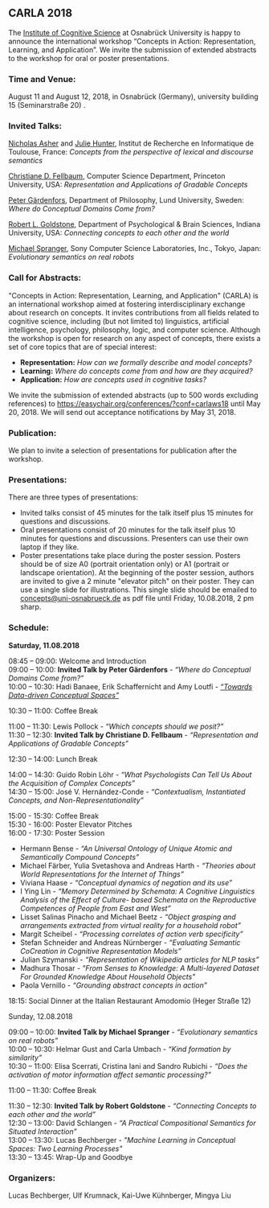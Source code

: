 ## CARLA 2018

The [Institute of Cognitive Science](https://cogsci.uni-osnabrueck.de/) at Osnabrück University is happy to announce the international workshop 
“Concepts in Action: Representation, Learning, and Application”. We invite the submission of extended abstracts to the workshop for oral or poster
presentations.

### Time and Venue:

August 11 and August 12, 2018, in Osnabrück (Germany), university building 15 (Seminarstraße 20) .

### Invited Talks:

[Nicholas Asher](https://www.irit.fr/~Nicholas.Asher/) and [Julie Hunter](http://www.juliejhunter.com/), Institut de Recherche en Informatique de
Toulouse, France: _Concepts from the perspective of lexical and discourse semantics_

[Christiane D. Fellbaum](https://www.cs.princeton.edu/~fellbaum/), Computer Science Department, Princeton University, USA: _Representation and
Applications of Gradable Concepts_

[Peter Gärdenfors](http://www.fil.lu.se/en/person/PeterGardenfors), Department of Philosophy, Lund University, Sweden: _Where do Conceptual Domains
Come from?_

[Robert L. Goldstone](http://psych.indiana.edu/faculty/rgoldsto.php), Department of Psychological & Brain Sciences, Indiana University, USA: 
_Connecting concepts to each other and the world_

[Michael Spranger](https://sites.google.com/view/michaelspranger/), Sony Computer Science Laboratories, Inc., Tokyo, Japan: _Evolutionary semantics on
real robots_

### Call for Abstracts:

"Concepts in Action: Representation, Learning, and Application" (CARLA) is an international workshop aimed at fostering interdisciplinary exchange about
research on concepts. It invites contributions from all fields related to cognitive science, including (but not limited to) linguistics, artificial 
intelligence, psychology, philosophy, logic, and computer science. Although the workshop is open for research on any aspect of concepts, there exists a 
set of core topics that are of special interest:
- **Representation:** _How can we formally describe and model concepts?_
- **Learning:** _Where do concepts come from and how are they acquired?_
- **Application:** _How are concepts used in cognitive tasks?_

We invite the submission of extended abstracts (up to 500 words excluding references) to https://easychair.org/conferences/?conf=carlaws18 until May 20,
2018. We will send out acceptance notifications by May 31, 2018.

### Publication:

We plan to invite a selection of presentations for publication after the workshop.

### Presentations:

There are three types of presentations:
- Invited talks consist of 45 minutes for the talk itself plus 15 minutes for questions and discussions.
- Oral presentations consist of 20 minutes for the talk itself plus 10 minutes for questions and discussions. Presenters can use their own laptop if 
they like.
- Poster presentations take place during the poster session. Posters should be of size A0 (portrait orientation only) or A1 (portrait or landscape
orientation). At the beginning of the poster session, authors are invited to give a 2 minute "elevator pitch" on their poster. They can use a single
slide for illustrations. This single slide should be emailed to [concepts@uni-osnabrueck.de](mailto:concepts@uni-osnabrueck.de) as pdf file until Friday, 10.08.2018, 2 pm sharp.

### Schedule:

**Saturday, 11.08.2018**

08:45 – 09:00: Welcome and Introduction  
09:00 – 10:00: **Invited Talk by Peter Gärdenfors** - _“Where do Conceptual Domains Come from?”_  
10:00 – 10:30: Hadi Banaee, Erik Schaffernicht and Amy Loutfi - [_“Towards Data-driven Conceptual Spaces”_](../files/carla_2018/Banaee.pdf)    

10:30 – 11:00: Coffee Break

11:00 – 11:30:  Lewis Pollock - _“Which concepts should we posit?”_  
11:30 – 12:30: **Invited Talk by Christiane D. Fellbaum** - _“Representation and Applications of Gradable Concepts”_  

12:30 – 14:00: Lunch Break

14:00 – 14:30: Guido Robin Löhr - _“What Psychologists Can Tell Us About the Acquisition of Complex Concepts”_  
14:30 – 15:00: José V. Hernández-Conde - _“Contextualism, Instantiated Concepts, and Non-Representationality”_  

15:00 - 15:30: Coffee Break  
15:30 - 16:00: Poster Elevator Pitches  
16:00 - 17:30: Poster Session  
- Hermann Bense - _“An Universal Ontology of Unique Atomic and Semantically Compound Concepts”_
- Michael Färber, Yulia Svetashova and Andreas Harth - _“Theories about World Representations for the Internet of Things”_
- Viviana Haase - _“Conceptual dynamics of negation and its use”_
- I Ying Lin - _“Memory Determined by Schemata: A Cognitive Linguistics Analysis of the Effect of Culture- based Schemata on the Reproductive Competences 
of People from East and West”_
- Lisset Salinas Pinacho and Michael Beetz - _“Object grasping and arrangements extracted from virtual reality for a household robot”_
- Margit Scheibel - _“Processing correlates of action verb specificity”_
- Stefan Schneider and Andreas Nürnberger - _“Evaluating Semantic CoCreation in Cognitive Representation Models”_
- Julian Szymanski - _“Representation of Wikipedia articles for NLP tasks”_
- Madhura Thosar - _"From Senses to Knowledge: A Multi-layered Dataset For Grounded Knowledge About Household Objects"_
- Paola Vernillo - _“Grounding abstract concepts in action”_

18:15: Social Dinner at the Italian Restaurant Amodomio (Heger Straße 12)

Sunday, 12.08.2018

09:00 – 10:00: **Invited Talk by Michael Spranger** - _“Evolutionary semantics on real robots”_  
10:00 – 10:30: Helmar Gust and Carla Umbach - _“Kind formation by similarity”_  
10:30 – 11:00: Elisa Scerrati, Cristina Iani and Sandro Rubichi - _“Does the activation of motor information affect semantic processing?”_  

11:00 – 11:30: Coffee Break

11:30 – 12:30: **Invited Talk by Robert Goldstone** - _“Connecting Concepts to each other and the world”_  
12:30 – 13:00: David Schlangen - _“A Practical Compositional Semantics for Situated Interaction”_  
13:00 – 13:30: Lucas Bechberger - _"Machine Learning in Conceptual Spaces: Two Learning Processes"_  
13:30 – 13:45: Wrap-Up and Goodbye  

### Organizers:

Lucas Bechberger, Ulf Krumnack, Kai-Uwe Kühnberger, Mingya Liu
